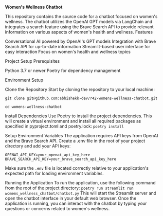 **Women's Wellness Chatbot**

This repository contains the source code for a chatbot focused on women's wellness. The chatbot utilizes the OpenAI GPT models via LangChain and integrates a search feature using the Brave Search API to provide relevant information on various aspects of women's health and wellness.
Features

Conversational AI powered by OpenAI's GPT models
Integration with Brave Search API for up-to-date information
Streamlit-based user interface for easy interaction
Focus on women's health and wellness topics

Project Setup
Prerequisites

Python 3.7 or newer
Poetry for dependency management

Environment Setup

Clone the Repository
Start by cloning the repository to your local machine:

```git clone git@github.com:abhishekk-dev/r42-womens-wellness-chatbot.git```

```cd womens-wellness-chatbot```

Install Dependencies
Use Poetry to install the project dependencies. This will create a virtual environment and install all required packages as specified in pyproject.toml and poetry.lock:
```poetry install```

Setup Environment Variables
The application requires API keys from OpenAI and the Brave Search API. Create a .env file in the root of your project directory and add your API keys:

```OPENAI_API_KEY=your_openai_api_key_here```
```BRAVE_SEARCH_API_KEY=your_brave_search_api_key_here```

Make sure the ```.env``` file is located correctly relative to your application's expected path for loading environment variables.

Running the Application
To run the application, use the following command from the root of the project directory:
```poetry run streamlit run womens_wellness_chatbot/chatbot.py```
This will start the Streamlit server and open the chatbot interface in your default web browser. Once the application is running, you can interact with the chatbot by typing your questions or concerns related to women's wellness. 
